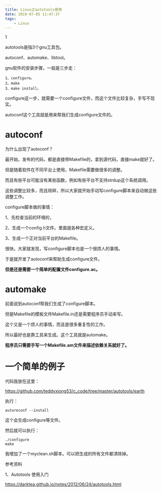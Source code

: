 ```yaml
---
title: Linux之autotools使用
date: 2019-07-05 11:47:37
tags:
	- Linux
---
```


1

autotools是指3个gnu工具包。

autoconf、automake、libtool。

gnu软件的安装步骤，一般是三步走：

```
1、configure。
2、make
3、make install。
```

configure这一步，就需要一个configure文件，而这个文件比较复杂，手写不现实。

autoconf这个工具就是用来帮我们生成configure文件的。



# autoconf

为什么出现了autoconf？

最开始，发布的代码，都是直接带Makefile的，拿到源代码，直接make就好了。

但是随着软件在不同平台上使用，Makefile需要做很多的调整。

而且有些平台可能没有某些函数，例如有些平台不支持strdup这个系统调用。

这些调整比较多，而且琐碎，所以大家就开始手动写configure脚本来自动做这些调整工作。

configure脚本做的事情：

1、先检查当前的环境的，

2、生成一个config.h文件。里面就各种宏定义。

3、生成一个正对当前平台的Makefile。

很快，大家就发现，写configure脚本也是一个很烦人的事情。

于是就开发了autoconf来帮助生成configure文件。

**但是还是需要一个简单的配置文件configure.ac。**



# automake

前面说到autoconf帮我们生成了configure脚本。

但是Makefile的模板文件Makefile.in还是需要程序员手动来写。

这个又是一个烦人的事情，而且是很多重复性的工作。

所以最好也是靠工具来生成。这个工具就是automake。

**程序员只需要手写一个Makefile.am文件来描述依赖关系就好了。**



# 一个简单的例子

代码我放在这里：

https://github.com/teddyxiong53/c_code/tree/master/autotools/earth

执行：

```
autoreconf --install
```

这个会生成configure等文件。

然后就可以执行：

```
./configure
make
```

我增加了一个myclean.sh脚本。可以把生成的所有文件都清除掉。



参考资料

1、Autotools 使用入门

https://darktea.github.io/notes/2012/06/24/autotools.html